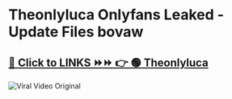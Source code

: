 
 # Theonlyluca Onlyfans Leaked - Update Files bovaw

## <h2><a href="https://clipsfans.com/Theonlyluca&ref=git">🔗 Click to LINKS ⏩⏩ 👉 🟢 Theonlyluca </a></h2>

<a href="https://clipsfans.com/Theonlyluca&ref=git" rel="nofollow" data-target="animated-image.originalLink"><img src="https://i.ibb.co.com/xMMVF88/686577567.gif" alt="Viral Video Original" style="max-width: 100%; display: inline-block;" data-target="animated-image.originalImage"></a>

